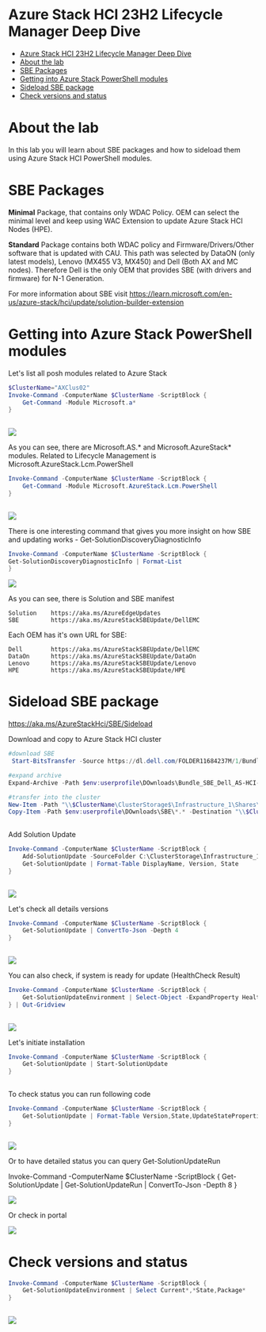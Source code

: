 # Azure Stack HCI 23H2 Lifecycle Manager Deep Dive

<!-- TOC -->

- [Azure Stack HCI 23H2 Lifecycle Manager Deep Dive](#azure-stack-hci-23h2-lifecycle-manager-deep-dive)
- [About the lab](#about-the-lab)
- [SBE Packages](#sbe-packages)
- [Getting into Azure Stack PowerShell modules](#getting-into-azure-stack-powershell-modules)
- [Sideload SBE package](#sideload-sbe-package)
- [Check versions and status](#check-versions-and-status)

<!-- /TOC -->

# About the lab

In this lab you will learn about SBE packages and how to sideload them using Azure Stack HCI PowerShell modules.

# SBE Packages

**Minimal**
    Package, that contains only WDAC Policy. OEM can select the minimal level and keep using WAC Extension to update Azure Stack HCI Nodes (HPE).

**Standard**
    Package contains both WDAC policy and Firmware/Drivers/Other software that is updated with CAU.
    This path was selected by DataON (only latest models), Lenovo (MX455 V3, MX450) and Dell (Both AX and MC nodes). Therefore Dell is the only OEM that provides SBE (with drivers and firmware) for N-1 Generation.

For more information about SBE visit https://learn.microsoft.com/en-us/azure-stack/hci/update/solution-builder-extension

# Getting into Azure Stack PowerShell modules

Let's list all posh modules related to Azure Stack

```PowerShell
$ClusterName="AXClus02"
Invoke-Command -ComputerName $ClusterName -ScriptBlock {
    Get-Command -Module Microsoft.a*
}
 
```

![](./media/powershell01.png)

As you can see, there are Microsoft.AS.* and Microsoft.AzureStack* modules. Related to Lifecycle Management is Microsoft.AzureStack.Lcm.PowerShell

```PowerShell
Invoke-Command -ComputerName $ClusterName -ScriptBlock {
    Get-Command -Module Microsoft.AzureStack.Lcm.PowerShell
}
 
```

![](./media/powershell02.png)

There is one interesting command that gives you more insight on how SBE and updating works - Get-SolutionDiscoveryDiagnosticInfo

```PowerShell
Invoke-Command -ComputerName $ClusterName -ScriptBlock {
Get-SolutionDiscoveryDiagnosticInfo | Format-List
}

```

![](./media/powershell03.png)

As you can see, there is Solution and SBE manifest

    Solution    https://aka.ms/AzureEdgeUpdates
    SBE         https://aka.ms/AzureStackSBEUpdate/DellEMC

Each OEM has it's own URL for SBE:
    
    Dell        https://aka.ms/AzureStackSBEUpdate/DellEMC
    DataOn      https://aka.ms/AzureStackSBEUpdate/DataOn
    Lenovo      https://aka.ms/AzureStackSBEUpdate/Lenovo
    HPE         https://aka.ms/AzureStackSBEUpdate/HPE

# Sideload SBE package

https://aka.ms/AzureStackHci/SBE/Sideload


Download and copy to Azure Stack HCI cluster

```PowerShell
#download SBE
 Start-BitsTransfer -Source https://dl.dell.com/FOLDER11684237M/1/Bundle_SBE_Dell_AS-HCI-AX_4.1.2405.2001.zip -Destination $env:userprofile\DOwnloads\Bundle_SBE_Dell_AS-HCI-AX_4.1.2405.2001.zip

#expand archive
Expand-Archive -Path $env:userprofile\DOwnloads\Bundle_SBE_Dell_AS-HCI-AX_4.1.2405.2001.zip -DestinationPath $env:userprofile\DOwnloads\SBE

#transfer into the cluster
New-Item -Path "\\$ClusterName\ClusterStorage$\Infrastructure_1\Shares\SU1_Infrastructure_1" -Name sideload -ItemType Directory -ErrorAction Ignore
Copy-Item -Path $env:userprofile\DOwnloads\SBE\*.* -Destination "\\$ClusterName\ClusterStorage$\Infrastructure_1\Shares\SU1_Infrastructure_1\sideload"
 
```

Add Solution Update

```PowerShell
Invoke-Command -ComputerName $ClusterName -ScriptBlock {
    Add-SolutionUpdate -SourceFolder C:\ClusterStorage\Infrastructure_1\Shares\SU1_Infrastructure_1\sideload
    Get-SolutionUpdate | Format-Table DisplayName, Version, State 
}
 
```

![](./media/powershell04.png)


Let's check all details versions

```PowerShell
Invoke-Command -ComputerName $ClusterName -ScriptBlock {
    Get-SolutionUpdate | ConvertTo-Json -Depth 4
}
 
```

![](./media/powershell05.png)

You can also check, if system is ready for update (HealthCheck Result)


```PowerShell
Invoke-Command -ComputerName $ClusterName -ScriptBlock {
    Get-SolutionUpdateEnvironment | Select-Object -ExpandProperty HealthCheckResult
} | Out-Gridview
 
```


![](./media/powershell07.png)


Let's initiate installation

```PowerShell
Invoke-Command -ComputerName $ClusterName -ScriptBlock {
    Get-SolutionUpdate | Start-SolutionUpdate
}
 
```

To check status you can run following code


```PowerShell
Invoke-Command -ComputerName $ClusterName -ScriptBlock {
    Get-SolutionUpdate | Format-Table Version,State,UpdateStateProperties,HealthState
}
 
```

![](./media/powershell06.png)

Or to have detailed status you can query Get-SolutionUpdateRun

Invoke-Command -ComputerName $ClusterName -ScriptBlock {
    Get-SolutionUpdate | Get-SolutionUpdateRun  | ConvertTo-Json -Depth 8
}

![](./media/powershell08.png)

Or check in portal

![](./media/edge01.png)

# Check versions and status


```PowerShell
Invoke-Command -ComputerName $ClusterName -ScriptBlock {
    Get-SolutionUpdateEnvironment | Select Current*,*State,Package*
}
 
```


![](./media/powershell09.png)
